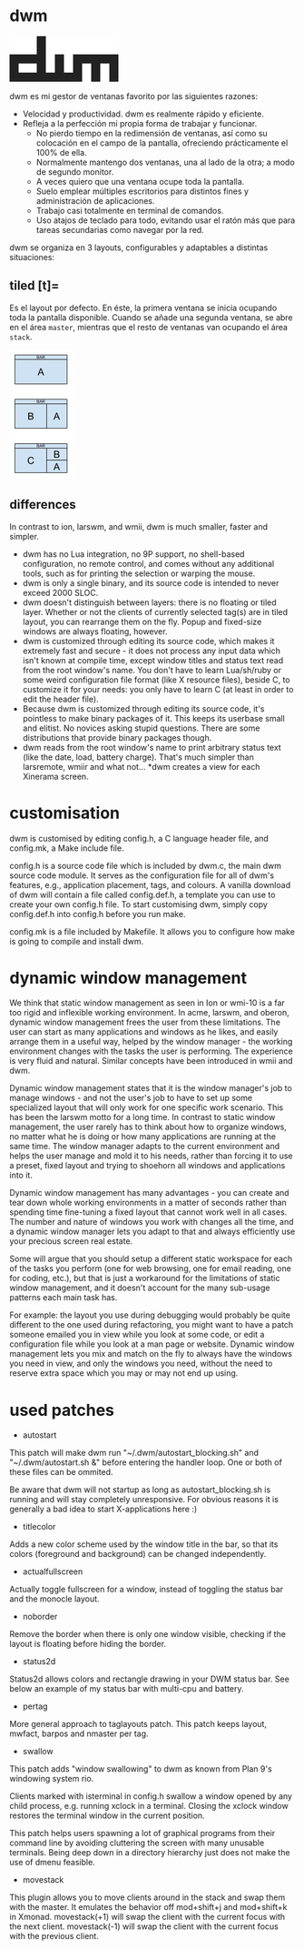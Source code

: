 # dwm
![dwm](misc/dwm.svg)

dwm es mi gestor de ventanas favorito por las siguientes razones:

- Velocidad y productividad. dwm es realmente rápido y eficiente.
- Refleja a la perfección mi propia forma de trabajar y funcionar.
    - No pierdo tiempo en la redimensión de ventanas, así como su colocación en el campo de la pantalla, ofreciendo prácticamente el 100% de ella.
    - Normalmente mantengo dos ventanas, una al lado de la otra; a modo de segundo monitor.
    - A veces quiero que una ventana ocupe toda la pantalla.
    - Suelo emplear múltiples escritorios para distintos fines y administración de aplicaciones.
    - Trabajo casi totalmente en terminal de comandos.
    - Uso atajos de teclado para todo, evitando usar el ratón más que para tareas secundarias como navegar por la red.

dwm se organiza en 3 layouts, configurables y adaptables a distintas situaciones:

## tiled [t]=

Es el layout por defecto. En éste, la primera ventana se inicia ocupando toda la pantalla disponible. Cuando se añade una segunda ventana, se abre en el área `master`, mientras que el resto de ventanas van ocupando el área `stack`.

![dwm_master_stack_layout](misc/dwm_master_stack_layout.png)

## differences

In contrast to ion, larswm, and wmii, dwm is much smaller, faster and simpler.

* dwm has no Lua integration, no 9P support, no shell-based configuration, no remote control, and comes without any additional tools, such as for printing the selection or warping the mouse.
* dwm is only a single binary, and its source code is intended to never exceed 2000 SLOC.
* dwm doesn't distinguish between layers: there is no floating or tiled layer. Whether or not the clients of currently selected tag(s) are in tiled layout, you can rearrange them on the fly. Popup and fixed-size windows are always floating, however.
* dwm is customized through editing its source code, which makes it extremely fast and secure - it does not process any input data which isn't known at compile time, except window titles and status text read from the root window's name. You don't have to learn Lua/sh/ruby or some weird configuration file format (like X resource files), beside C, to customize it for your needs: you only have to learn C (at least in order to edit the header file).
* Because dwm is customized through editing its source code, it's pointless to make binary packages of it. This keeps its userbase small and elitist. No novices asking stupid questions. There are some distributions that provide binary packages though.
* dwm reads from the root window's name to print arbitrary status text (like the date, load, battery charge). That's much simpler than larsremote, wmiir and what not...
*dwm creates a view for each Xinerama screen.

# customisation
dwm is customised by editing config.h, a C language header file, and config.mk, a Make include file.

config.h is a source code file which is included by dwm.c, the main dwm source code module. It serves as the configuration file for all of dwm's features, e.g., application placement, tags, and colours. A vanilla download of dwm will contain a file called config.def.h, a template you can use to create your own config.h file. To start customising dwm, simply copy config.def.h into config.h before you run make.

config.mk is a file included by Makefile. It allows you to configure how make is going to compile and install dwm.

# dynamic window management

We think that static window management as seen in Ion or wmi-10 is a far too rigid and inflexible working environment. In acme, larswm, and oberon, dynamic window management frees the user from these limitations. The user can start as many applications and windows as he likes, and easily arrange them in a useful way, helped by the window manager - the working environment changes with the tasks the user is performing. The experience is very fluid and natural. Similar concepts have been introduced in wmii and dwm.

Dynamic window management states that it is the window manager's job to manage windows - and not the user's job to have to set up some specialized layout that will only work for one specific work scenario. This has been the larswm motto for a long time. In contrast to static window management, the user rarely has to think about how to organize windows, no matter what he is doing or how many applications are running at the same time. The window manager adapts to the current environment and helps the user manage and mold it to his needs, rather than forcing it to use a preset, fixed layout and trying to shoehorn all windows and applications into it.

Dynamic window management has many advantages - you can create and tear down whole working environments in a matter of seconds rather than spending time fine-tuning a fixed layout that cannot work well in all cases. The number and nature of windows you work with changes all the time, and a dynamic window manager lets you adapt to that and always efficiently use your precious screen real estate.

Some will argue that you should setup a different static workspace for each of the tasks you perform (one for web browsing, one for email reading, one for coding, etc.), but that is just a workaround for the limitations of static window management, and it doesn't account for the many sub-usage patterns each main task has.

For example: the layout you use during debugging would probably be quite different to the one used during refactoring, you might want to have a patch someone emailed you in view while you look at some code, or edit a configuration file while you look at a man page or website. Dynamic window management lets you mix and match on the fly to always have the windows you need in view, and only the windows you need, without the need to reserve extra space which you may or may not end up using.

# used patches
* autostart

This patch will make dwm run "~/.dwm/autostart_blocking.sh" and "~/.dwm/autostart.sh &" before entering the handler loop. One or both of these files can be ommited.

Be aware that dwm will not startup as long as autostart_blocking.sh is running and will stay completely unresponsive. For obvious reasons it is generally a bad idea to start X-applications here :)

* titlecolor

Adds a new color scheme used by the window title in the bar, so that its colors (foreground and background) can be changed independently.

* actualfullscreen

Actually toggle fullscreen for a window, instead of toggling the status bar and the monocle layout.

* noborder

Remove the border when there is only one window visible, checking if the layout is floating before hiding the border.

* status2d

Status2d allows colors and rectangle drawing in your DWM status bar. See below an example of my status bar with multi-cpu and battery.

* pertag

More general approach to taglayouts patch. This patch keeps layout, mwfact, barpos and nmaster per tag.

* swallow

This patch adds "window swallowing" to dwm as known from Plan 9's windowing system rio.

Clients marked with isterminal in config.h swallow a window opened by any child process, e.g. running xclock in a terminal. Closing the xclock window restores the terminal window in the current position.

This patch helps users spawning a lot of graphical programs from their command line by avoiding cluttering the screen with many unusable terminals. Being deep down in a directory hierarchy just does not make the use of dmenu feasible.

* movestack

This plugin allows you to move clients around in the stack and swap them with the master. It emulates the behavior off mod+shift+j and mod+shift+k in Xmonad. movestack(+1) will swap the client with the current focus with the next client. movestack(-1) will swap the client with the current focus with the previous client.